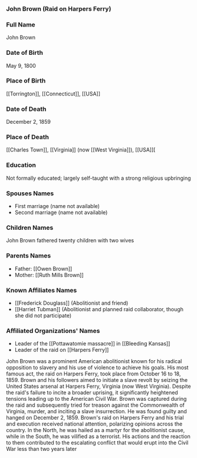 ### John Brown (Raid on Harpers Ferry)

### Full Name

John Brown

### Date of Birth

May 9, 1800

### Place of Birth

[[Torrington]], [[Connecticut]], [[USA]]
### Date of Death

December 2, 1859

### Place of Death

[[Charles Town]], [[Virginia]] (now [[West Virginia]]), [[USA]][
### Education

Not formally educated; largely self-taught with a strong religious upbringing

### Spouses Names

- First marriage (name not available)
- Second marriage (name not available)

### Children Names

John Brown fathered twenty children with two wives

### Parents Names

- Father: [[Owen Brown]]
- Mother: [[Ruth Mills Brown]]

### Known Affiliates Names

- [[Frederick Douglass]] (Abolitionist and friend)
- [[Harriet Tubman]] (Abolitionist and planned raid collaborator, though she did not participate)

### Affiliated Organizations' Names

- Leader of the [[Pottawatomie massacre]] in [[Bleeding Kansas]]
- Leader of the raid on [[Harpers Ferry]]

John Brown was a prominent American abolitionist known for his radical opposition to slavery and his use of violence to achieve his goals. His most famous act, the raid on Harpers Ferry, took place from October 16 to 18, 1859. Brown and his followers aimed to initiate a slave revolt by seizing the United States arsenal at Harpers Ferry, Virginia (now West Virginia). Despite the raid's failure to incite a broader uprising, it significantly heightened tensions leading up to the American Civil War. Brown was captured during the raid and subsequently tried for treason against the Commonwealth of Virginia, murder, and inciting a slave insurrection. He was found guilty and hanged on December 2, 1859. Brown's raid on Harpers Ferry and his trial and execution received national attention, polarizing opinions across the country. In the North, he was hailed as a martyr for the abolitionist cause, while in the South, he was vilified as a terrorist. His actions and the reaction to them contributed to the escalating conflict that would erupt into the Civil War less than two years later